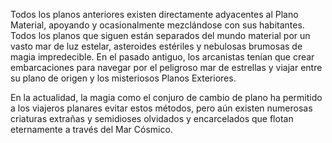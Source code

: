 Todos los planos anteriores existen directamente adyacentes al Plano Material, apoyando y ocasionalmente mezclándose con sus habitantes. Todos los planos que siguen están separados del mundo material por un vasto mar de luz estelar, asteroides estériles y nebulosas brumosas de magia impredecible. En el pasado antiguo, los arcanistas tenían que crear embarcaciones para navegar por el peligroso mar de estrellas y viajar entre su plano de origen y los misteriosos Planos Exteriores.

En la actualidad, la magia como el conjuro de cambio de plano ha permitido a los viajeros planares evitar estos métodos, pero aún existen numerosas criaturas extrañas y semidioses olvidados y encarcelados que flotan eternamente a través del Mar Cósmico.